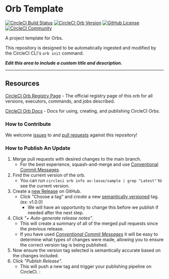 # Orb Template



[![CircleCI Build Status](https://circleci.com/gh/av-lasse/orb-sample.svg?style=shield "CircleCI Build Status")](https://circleci.com/gh/av-lasse/orb-sample) [![CircleCI Orb Version](https://badges.circleci.com/orbs/av-lasse/sample.svg)](https://circleci.com/orbs/registry/orb/av-lasse/sample) [![GitHub License](https://img.shields.io/badge/license-MIT-lightgrey.svg)](https://raw.githubusercontent.com/av-lasse/orb-sample/master/LICENSE) [![CircleCI Community](https://img.shields.io/badge/community-CircleCI%20Discuss-343434.svg)](https://discuss.circleci.com/c/ecosystem/orbs)


A project template for Orbs.

This repository is designed to be automatically ingested and modified by the CircleCI CLI's `orb init` command.

_**Edit this area to include a custom title and description.**_

---

## Resources

[CircleCI Orb Registry Page](https://circleci.com/orbs/registry/orb/av-lasse/sample) - The official registry page of this orb for all versions, executors, commands, and jobs described.

[CircleCI Orb Docs](https://circleci.com/docs/2.0/orb-intro/#section=configuration) - Docs for using, creating, and publishing CircleCI Orbs.

### How to Contribute

We welcome [issues](https://github.com/av-lasse/orb-sample/issues) to and [pull requests](https://github.com/av-lasse/orb-sample/pulls) against this repository!

### How to Publish An Update
1. Merge pull requests with desired changes to the main branch.
    - For the best experience, squash-and-merge and use [Conventional Commit Messages](https://conventionalcommits.org/).
2. Find the current version of the orb.
    - You can run `circleci orb info av-lasse/sample | grep "Latest"` to see the current version.
3. Create a [new Release](https://github.com/av-lasse/orb-sample/releases/new) on GitHub.
    - Click "Choose a tag" and _create_ a new [semantically versioned](http://semver.org/) tag. (ex: v1.0.0)
      - We will have an opportunity to change this before we publish if needed after the next step.
4.  Click _"+ Auto-generate release notes"_.
    - This will create a summary of all of the merged pull requests since the previous release.
    - If you have used _[Conventional Commit Messages](https://conventionalcommits.org/)_ it will be easy to determine what types of changes were made, allowing you to ensure the correct version tag is being published.
5. Now ensure the version tag selected is semantically accurate based on the changes included.
6. Click _"Publish Release"_.
    - This will push a new tag and trigger your publishing pipeline on CircleCI.
:

